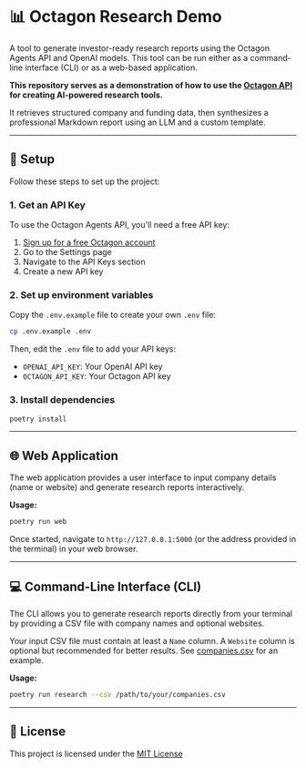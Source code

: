 # 📊 Octagon Research Demo

A tool to generate investor-ready research reports using the Octagon Agents API and OpenAI models. This tool can be run either as a command-line interface (CLI) or as a web-based application.

**This repository serves as a demonstration of how to use the [Octagon API](https://docs.octagonagents.com) for creating AI-powered research tools.**

It retrieves structured company and funding data, then synthesizes a professional Markdown report using an LLM and a custom template.

---

## 🚀 Setup

Follow these steps to set up the project:

### 1. Get an API Key

To use the Octagon Agents API, you'll need a free API key:

1. [Sign up for a free Octagon account](https://app.octagonai.co/signup)
2. Go to the Settings page
3. Navigate to the API Keys section
4. Create a new API key

### 2. Set up environment variables
Copy the `.env.example` file to create your own `.env` file:
```bash
cp .env.example .env
```

Then, edit the `.env` file to add your API keys:
- `OPENAI_API_KEY`: Your OpenAI API key
- `OCTAGON_API_KEY`: Your Octagon API key

### 3. Install dependencies
```bash
poetry install
```

---

## 🌐 Web Application

The web application provides a user interface to input company details (name or website) and generate research reports interactively.

**Usage:**
```bash
poetry run web
```

Once started, navigate to `http://127.0.0.1:5000` (or the address provided in the terminal) in your web browser.

---

## 💻 Command-Line Interface (CLI)

The CLI allows you to generate research reports directly from your terminal by providing a CSV file with company names and optional websites.

Your input CSV file must contain at least a `Name` column. A `Website` column is optional but recommended for better results. See [companies.csv](octagon_web_demo/input/companies.csv) for an example.

**Usage:**
```bash
poetry run research --csv /path/to/your/companies.csv
```

---

## 📄 License

This project is licensed under the [MIT License](LICENSE)